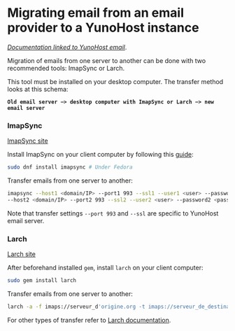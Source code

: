 # Migrating email from an email provider to a YunoHost instance

*[Documentation linked to YunoHost email](/email)*.

Migration of emails from one server to another can be done with two recommended tools: ImapSync or Larch.

This tool must be installed on your desktop computer. The transfer method looks at this schema:

**`Old email server −> desktop computer with ImapSync or Larch −> new email server`**

### ImapSync

[ImapSync site](http://imapsync.lamiral.info/)

Install ImapSync on your client computer by following this [guide](http://imapsync.lamiral.info/INSTALL):
```bash
sudo dnf install imapsync # Under Fedora
```
Transfer emails from one server to another:
```bash
imapsync --host1 <domain/IP> --port1 993 --ssl1 --user1 <user> --password1 <password> \
--host2 <domain/IP> --port2 993 --ssl2 --user2 <user> --password2 <password>
```

Note that transfer settings `--port 993` and `--ssl` are specific to YunoHost email server.

### Larch

[Larch site](https://github.com/rgrove/larch/)

After beforehand installed `gem`, install `larch` on your client computer:
```bash
sudo gem install larch
```
Transfer emails from one server to another:
```bash
larch -a -f imaps://serveur_d'origine.org -t imaps://serveur_de_destination.org
```
For other types of transfer refer to [Larch documentation](https://github.com/rgrove/larch#label-Usage).
